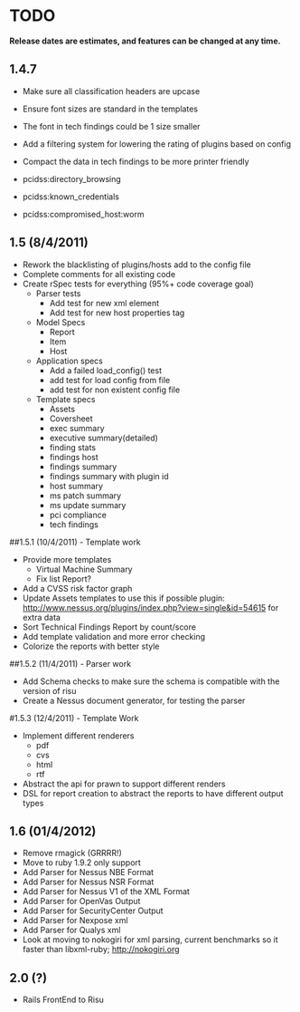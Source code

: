 # TODO

**Release dates are estimates, and features can be changed at any time.**

## 1.4.7
- Make sure all classification headers are upcase
- Ensure font sizes are standard in the templates
- The font in tech findings could be 1 size smaller
- Add a filtering system for lowering the rating of plugins based on config
- Compact the data in tech findings to be more printer friendly

- pcidss:directory_browsing
- pcidss:known_credentials
- pcidss:compromised_host:worm

## 1.5 (8/4/2011)
- Rework the blacklisting of plugins/hosts add to the config file
- Complete comments for all existing code
- Create rSpec tests for everything (95%+ code coverage goal)
	- Parser tests
		- Add test for new xml element
		- Add test for new host properties tag
	- Model Specs
		- Report
		- Item
		- Host
	- Application specs
		- Add a failed load_config() test
		- add test for load config from file
		- add test for non existent config file
	- Template specs
		- Assets
		- Coversheet
		- exec summary
		- executive summary(detailed)
		- finding stats
		- findings host
		- findings summary
		- findings summary with plugin id
		- host summary
		- ms patch summary
		- ms update summary
		- pci compliance
		- tech findings

##1.5.1 (10/4/2011) - Template work
- Provide more templates
	- Virtual Machine Summary
	- Fix list Report?
- Add a CVSS risk factor graph
- Update Assets templates to use this if possible plugin: http://www.nessus.org/plugins/index.php?view=single&id=54615 for extra data
- Sort Technical Findings Report by count/score
- Add template validation and more error checking
- Colorize the reports with better style
	
##1.5.2 (11/4/2011) - Parser work
- Add Schema checks to make sure the schema is compatible with the version of risu
- Create a Nessus document generator, for testing the parser

#1.5.3 (12/4/2011) - Template Work
- Implement different renderers
	- pdf
	- cvs
	- html
	- rtf
- Abstract the api for prawn to support different renders
- DSL for report creation to abstract the reports to have different output types

## 1.6 (01/4/2012)
- Remove rmagick (GRRRR!)
- Move to ruby 1.9.2 only support
- Add Parser for Nessus NBE Format
- Add Parser for Nessus NSR Format
- Add Parser for Nessus V1 of the XML Format
- Add Parser for OpenVas Output
- Add Parser for SecurityCenter Output
- Add Parser for Nexpose xml
- Add Parser for Qualys xml
- Look at moving to nokogiri for xml parsing, current benchmarks so it faster than libxml-ruby; http://nokogiri.org

## 2.0 (?)
- Rails FrontEnd to Risu
